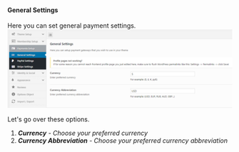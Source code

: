 #### General Settings

Here you can set general payment settings.![](/assets/77.png)

Let's go over these options.

1. _**Currency** - Choose your preferred currency_
2. _**Currency Abbreviation** - Choose your preferred currency abbreviation_



